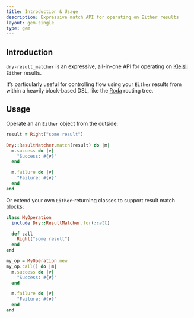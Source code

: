 ```yaml
---
title: Introduction & Usage
description: Expressive match API for operating on Either results
layout: gem-single
type: gem
---
```


## Introduction

`dry-result_matcher` is an expressive, all-in-one API for operating on [Kleisli](https://github.com/txus/kleisli) `Either` results.

It’s particularly useful for controlling flow using your `Either` results from within a heavily block-based DSL, like the [Roda](http://roda.jeremyevans.net) routing tree.

## Usage

Operate an an `Either` object from the outside:

```ruby
result = Right("some result")

Dry::ResultMatcher.match(result) do |m|
  m.success do |v|
    "Success: #{v}"
  end

  m.failure do |v|
    "Failure: #{v}"
  end
end
```

Or extend your own `Either`-returning classes to support result match blocks:

```ruby
class MyOperation
  include Dry::ResultMatcher.for(:call)

  def call
    Right("some result")
  end
end

my_op = MyOperation.new
my_op.call() do |m|
  m.success do |v|
    "Success: #{v}"
  end

  m.failure do |v|
    "Failure: #{v}"
  end
end
```
